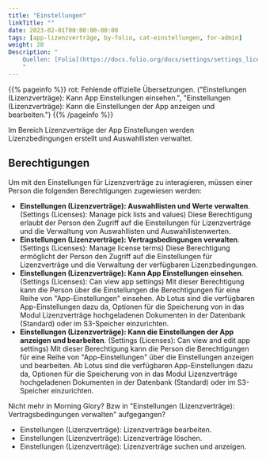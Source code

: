 ```yaml
---
title: "Einstellungen"
linkTitle: ""
date: 2023-02-01T00:00:00-00:00
tags: [app-lizenzverträge, by-folio, cat-einstellungen, for-admin]
weight: 20
Description: "
    Quellen: [Folio](https://docs.folio.org/docs/settings/settings_licenses/settings_licenses/ ) & [GBV](https://info.gbv.de/pages/viewpage.action?pageId=847085652)
    "
---
```


{{% pageinfo %}}
rot: Fehlende offizielle Übersetzungen. ("Einstellungen (Lizenzverträge): Kann App Einstellungen einsehen.", "Einstellungen (Lizenzverträge): Kann die Einstellungen der App anzeigen und bearbeiten.")
{{% /pageinfo %}}

Im Bereich Lizenzverträge der App Einstellungen werden Lizenzbedingungen erstellt und Auswahllisten verwaltet.

## Berechtigungen

Um mit den Einstellungen für Lizenzverträge zu interagieren, müssen einer Person die folgenden Berechtigungen zugewiesen werden:

* **Einstellungen (Lizenzverträge): Auswahllisten und Werte verwalten**. (Settings (Licenses): Manage pick lists and values)
    Diese Berechtigung erlaubt der Person den Zugriff auf die Einstellungen für Lizenzverträge und die Verwaltung von Auswahllisten und Auswahllistenwerten.
* **Einstellungen (Lizenzverträge): Vertragsbedingungen verwalten**. (Settings (Licenses): Manage license terms)
    Diese Berechtigung ermöglicht der Person den Zugriff auf die Einstellungen für Lizenzverträge und die Verwaltung der verfügbaren Lizenzbedingungen.
* **Einstellungen (Lizenzverträge): Kann App Einstellungen einsehen**. (Settings (Licenses): Can view app settings)
    Mit dieser Berechtigung kann die Person über die Einstellungen die Berechtigungen für eine Reihe von "App-Einstellungen" einsehen. Ab Lotus sind die verfügbaren App-Einstellungen dazu da, Optionen für die Speicherung von in das Modul Lizenzverträge hochgeladenen Dokumenten in der Datenbank (Standard) oder im S3-Speicher einzurichten.
* **Einstellungen (Lizenzverträge): Kann die Einstellungen der App anzeigen und bearbeiten**. (Settings (Licenses): Can view and edit app settings)
    Mit dieser Berechtigung kann die Person die Berechtigungen für eine Reihe von "App-Einstellungen" über die Einstellungen anzeigen und bearbeiten. Ab Lotus sind die verfügbaren App-Einstellungen dazu da, Optionen für die Speicherung von in das Modul Lizenzverträge hochgeladenen Dokumenten in der Datenbank (Standard) oder im S3-Speicher einzurichten.

Nicht mehr in Morning Glory? Bzw in "Einstellungen (Lizenzverträge): Vertragsbedingungen verwalten" aufgegangen?

* Einstellungen (Lizenzverträge): Lizenzverträge bearbeiten.
* Einstellungen (Lizenzverträge): Lizenzverträge löschen.
* Einstellungen (Lizenzverträge): Lizenzverträge suchen und anzeigen.
